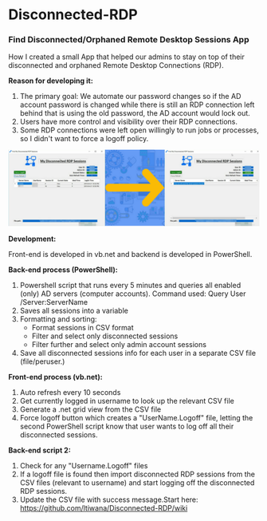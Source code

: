 # Disconnected-RDP
### Find Disconnected/Orphaned Remote Desktop Sessions App

How I created a small App that helped our admins to stay on top of their disconnected and orphaned Remote Desktop Connections (RDP). 

**Reason for developing it:**
1. The primary goal: We automate our password changes so if the AD account password is changed while there is still an RDP connection left behind that is using the old password, the AD account would lock out.
2. Users have more control and visibility over their RDP connections.
3. Some RDP connections were left open willingly to run jobs or processes, so I didn't want to force a logoff policy.

![alt text](/Images/Main.png)

**Development:**

Front-end is developed in vb.net and backend is developed in PowerShell.



**Back-end process (PowerShell):**
1. Powershell script that runs every 5 minutes and queries all enabled (only) AD servers (computer accounts). Command used: Query User /Server:ServerName
2. Saves all sessions into a variable
3. Formatting and sorting:
   * Format sessions in CSV format
   * Filter and select only disconnected sessions
   * Filter further and select only admin account sessions
4. Save all disconnected sessions info for each user in a separate CSV file (file/peruser.)



**Front-end process (vb.net):**
1. Auto refresh every 10 seconds
2. Get currently logged in username to look up the relevant CSV file
3. Generate a .net grid view from the CSV file
4. Force logoff button which creates a "UserName.Logoff" file, letting the second PowerShell script know that user wants to log off all their disconnected sessions.


**Back-end script 2:**
1. Check for any "Username.Logoff" files
2. If a logoff file is found then import disconnected RDP sessions from the CSV files (relevant to username) and start logging off the disconnected RDP sessions.
3. Update the CSV file with success message.Start here: https://github.com/ltiwana/Disconnected-RDP/wiki
